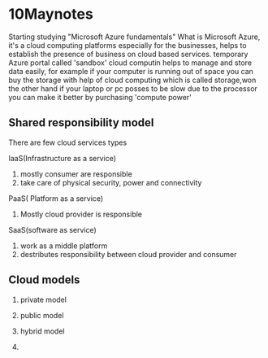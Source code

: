 # 10Maynotes
Starting studying "Microsoft Azure fundamentals"
What is Microsoft Azure, it's a cloud computing platforms especially for the businesses, helps to establish the presence of business on cloud based services.
temporary Azure portal called 'sandbox'
cloud computin helps to manage and store data easily, for example if your computer is running out of space you can buy the storage with help of cloud computing which is called storage,won the other hand if your laptop or pc posses to be slow due to the processor you can make it better by purchasing 'compute power'

## Shared responsibility model
There are few cloud services types

IaaS(Infrastructure as a service)

1) mostly consumer are responsible 
2) take care of physical security, power and connectivity 

PaaS( Platform as a service)

1) Mostly cloud provider is responsible

SaaS(software as service)

1) work as a middle platform 
2) destributes responsibility between cloud provider and consumer 

## Cloud models 
1) private model 
2) public model 
3) hybrid model

5) 
